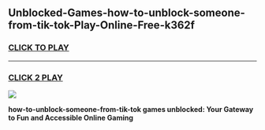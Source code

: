 
## Unblocked-Games-how-to-unblock-someone-from-tik-tok-Play-Online-Free-k362f
<h3>
<a href="https://premium76.site?title=how-to-unblock-someone-from-tik-tok&ref=26A">CLICK TO PLAY</a></h3>
<hr>

<h3>
<a href="https://premium76.site?title=how-to-unblock-someone-from-tik-tok&ref=26A">CLICK 2 PLAY</a>
  
</h3>

<a href="https://premium76.site?title=how-to-unblock-someone-from-tik-tok&ref=26A"><img src="https://clearcache.store/games.png"></a>


**how-to-unblock-someone-from-tik-tok games unblocked: Your Gateway to Fun and Accessible Online Gaming**

